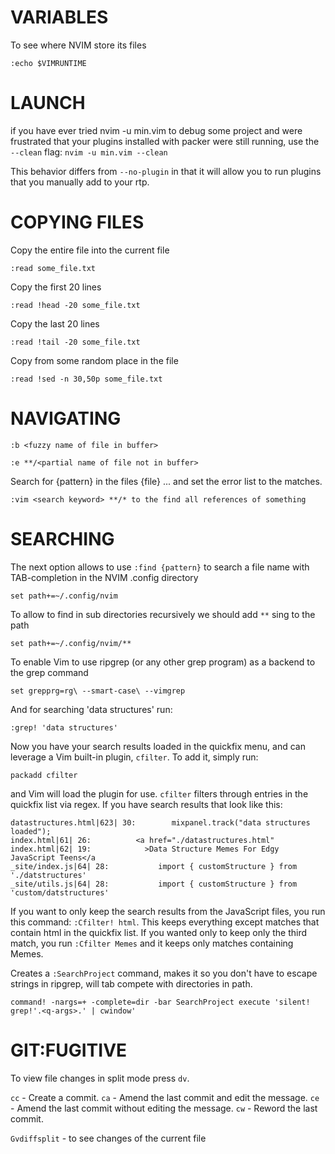 # VARIABLES

To see where NVIM store its files
```
:echo $VIMRUNTIME
```

# LAUNCH

if you have ever tried nvim -u min.vim to debug some project and were
frustrated that your plugins installed with packer were still running, use
the `--clean` flag:
`nvim -u min.vim --clean`

This behavior differs from `--no-plugin` in that it will allow you to run
plugins that you manually add to your rtp.


# COPYING FILES

Copy the entire file into the current file
```
:read some_file.txt
```

Copy the first 20 lines 
```
:read !head -20 some_file.txt
```

Copy the last 20 lines 
```
:read !tail -20 some_file.txt
```

Copy from some random place in the file
```
:read !sed -n 30,50p some_file.txt
```

# NAVIGATING


```
:b <fuzzy name of file in buffer>
```

```
:e **/<partial name of file not in buffer>
```

Search for {pattern} in the files {file} ... and set the error list to the matches.
```
:vim <search keyword> **/* to the find all references of something
```


# SEARCHING

The next option allows to use `:find {pattern}` to search a file name with
TAB-completion in the NVIM .config directory
```vim
set path+=~/.config/nvim
```
To allow to find in sub directories recursively we should add `**` sing to the path
```vim
set path+=~/.config/nvim/**
```

To enable Vim to use ripgrep (or any other grep program) as a backend to the grep command
```vim
set grepprg=rg\ --smart-case\ --vimgrep
```
And for searching 'data structures' run:
```vim
:grep! 'data structures'
```
Now you have your search results loaded in the quickfix menu, and can leverage
a Vim built-in plugin, `cfilter`. To add it, simply run:
```vim
packadd cfilter
```
and Vim will load the plugin for use.
`cfilter` filters through entries in the quickfix list via regex.
If you have search results that look like this:

```
datastructures.html|623| 30:        mixpanel.track("data structures loaded");
index.html|61| 26:          <a href="./datastructures.html"
index.html|62| 19:            >Data Structure Memes For Edgy JavaScript Teens</a
_site/index.js|64| 28:           import { customStructure } from './datstructures'
_site/utils.js|64| 28:           import { customStructure } from 'custom/datstructures'
```
If you want to only keep the search results from the JavaScript files, you run
this command: `:Cfilter! html`. This keeps everything except matches that contain
html in the quickfix list. If you wanted only to keep only the third match, you
run `:Cfilter Memes` and it keeps only matches containing Memes.

Creates a `:SearchProject` command, makes it so you don't have to escape
strings in ripgrep, will tab compete with directories in path.
```vim
command! -nargs=+ -complete=dir -bar SearchProject execute 'silent! grep!'.<q-args>.' | cwindow'
```

# GIT:FUGITIVE

To view file changes in split mode press `dv`.

`cc` - Create a commit.
`ca` - Amend the last commit and edit the message.
`ce` - Amend the last commit without editing the message.
`cw` - Reword the last commit.

`Gvdiffsplit` - to see changes of the current file
